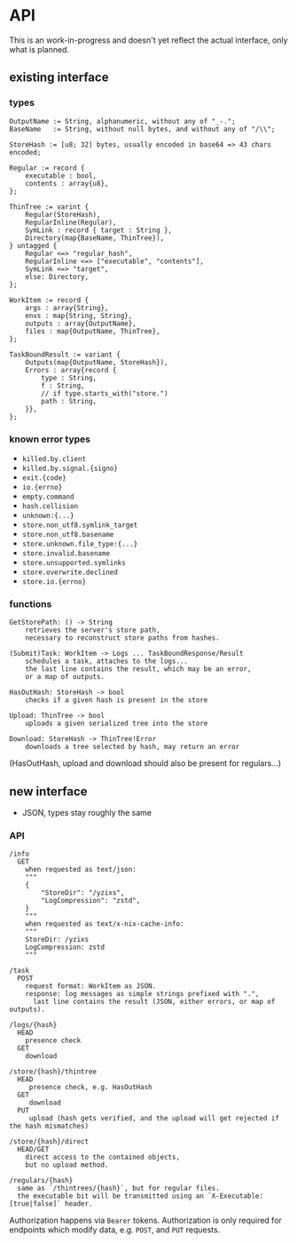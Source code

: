 # API

This is an work-in-progress and doesn't yet reflect the actual interface,
only what is planned.

## existing interface

### types

```
OutputName := String, alphanumeric, without any of "_-.";
BaseName   := String, without null bytes, and without any of "/\\";

StoreHash := [u8; 32] bytes, usually encoded in base64 => 43 chars encoded;

Regular := record {
    executable : bool,
    contents : array{u8},
};

ThinTree := varint {
    Regular(StoreHash),
    RegularInline(Regular),
    SymLink : record { target : String },
    Directory(map{BaseName, ThinTree}),
} untagged {
    Regular <=> "regular_hash",
    RegularInline <=> ["executable", "contents"],
    SymLink <=> "target",
    else: Directory,
};

WorkItem := record {
    args : array{String},
    envs : map{String, String},
    outputs : array{OutputName},
    files : map{OutputName, ThinTree},
};

TaskBoundResult := variant {
    Outputs(map{OutputName, StoreHash}),
    Errors : array{record {
        type : String,
        f : String,
        // if type.starts_with("store.")
        path : String,
    }},
};
```

### known error types

* `killed.by.client`
* `killed.by.signal.{signo}`
* `exit.{code}`
* `io.{errno}`
* `empty.command`
* `hash.collision`
* `unknown:{...}`
* `store.non_utf8.symlink_target`
* `store.non_utf8.basename`
* `store.unknown.file_type:{...}`
* `store.invalid.basename`
* `store.unsupported.symlinks`
* `store.overwrite.declined`
* `store.io.{errno}`

### functions

```
GetStorePath: () -> String
    retrieves the server's store path,
    necessary to reconstruct store paths from hashes.

(Submit)Task: WorkItem -> Logs ... TaskBoundResponse/Result
    schedules a task, attaches to the logs...
    the last line contains the result, which may be an error,
    or a map of outputs.

HasOutHash: StoreHash -> bool
    checks if a given hash is present in the store

Upload: ThinTree -> bool
    uploads a given serialized tree into the store

Download: StoreHash -> ThinTree!Error
    downloads a tree selected by hash, may return an error

```

(HasOutHash, upload and download should also be present for regulars...)

## new interface

* JSON, types stay roughly the same

### API

```
/info
  GET
    when requested as text/json:
    """
    {
        "StoreDir": "/yzixs",
        "LogCompression": "zstd",
    }
    """
    when requested as text/x-nix-cache-info:
    """
    StoreDir: /yzixs
    LogCompression: zstd
    """

/task
  POST
    request format: WorkItem as JSON.
    response: log messages as simple strings prefixed with ".",
      last line contains the result (JSON, either errors, or map of outputs).

/logs/{hash}
  HEAD
    presence check
  GET
    download

/store/{hash}/thintree
  HEAD
     presence check, e.g. HasOutHash
  GET
     download
  PUT
     upload (hash gets verified, and the upload will get rejected if the hash mismatches)

/store/{hash}/direct
  HEAD/GET
    direct access to the contained objects,
    but no upload method.

/regulars/{hash}
  same as `/thintrees/{hash}`, but for regular files.
  the executable bit will be transmitted using an `X-Executable: [true|false]` header.
```

Authorization happens via `Bearer` tokens.
Authorization is only required for endpoints which modify data, e.g. `POST`, and `PUT` requests.
